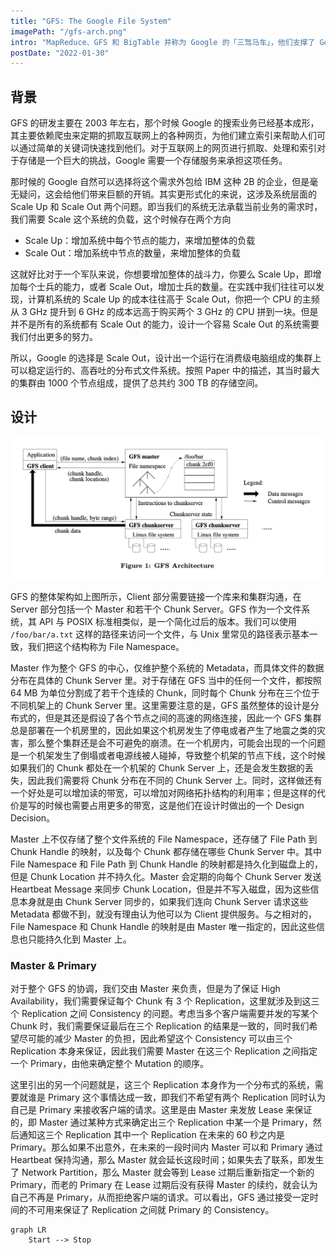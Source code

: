 ```yaml
---
title: "GFS: The Google File System"
imagePath: "/gfs-arch.png"
intro: "MapReduce、GFS 和 BigTable 并称为 Google 的「三驾马车」，他们支撑了 Google 在二十一世纪初的快速发展。其中 GFS 作为第一个大规模部署的分布式文件系统，被 System 领域的顶级会议 SOSP 接收，发表于 2003 年。但是在当时来说，GFS 在理念层面并没有什么很新颖的地方，可以说其中的核心的思想早就被玩烂了；他之所以能被 SOSP 接收，主要在于他是第一个将这些理念实现了出来，并得到了 Google 内部广泛的验证。这些来自工业界的实践可以给学术界以反馈，让人们知道哪些理念是可行的，哪些理念是错误的。"
postDate: "2022-01-30"
---
```


## 背景

GFS 的研发主要在 2003 年左右，那个时候 Google 的搜索业务已经基本成形，其主要依赖爬虫来定期的抓取互联网上的各种网页，为他们建立索引来帮助人们可以通过简单的关键词快速找到他们。对于互联网上的网页进行抓取、处理和索引对于存储是一个巨大的挑战，Google 需要一个存储服务来承担这项任务。

那时候的 Google 自然可以选择将这个需求外包给 IBM 这种 2B 的企业，但是毫无疑问，这会给他们带来巨额的开销。其实更形式化的来说，这涉及系统层面的 Scale Up 和 Scale Out 两个问题。即当我们的系统无法承载当前业务的需求时，我们需要 Scale 这个系统的负载，这个时候存在两个方向

- Scale Up：增加系统中每个节点的能力，来增加整体的负载
- Scale Out：增加系统中节点的数量，来增加整体的负载

这就好比对于一个军队来说，你想要增加整体的战斗力，你要么 Scale Up，即增加每个士兵的能力，或者 Scale Out，增加士兵的数量。在实践中我们往往可以发现，计算机系统的 Scale Up 的成本往往高于 Scale Out，你把一个 CPU 的主频从 3 GHz 提升到 6 GHz 的成本远高于购买两个 3 GHz 的 CPU 拼到一块。但是并不是所有的系统都有 Scale Out 的能力，设计一个容易 Scale Out 的系统需要我们付出更多的努力。

所以，Google 的选择是 Scale Out，设计出一个运行在消费级电脑组成的集群上可以稳定运行的、高吞吐的分布式文件系统。按照 Paper 中的描述，其当时最大的集群由 1000 个节点组成，提供了总共约 300 TB 的存储空间。

## 设计

![](../public/gfs-arch.png)

GFS 的整体架构如上图所示，Client 部分需要链接一个库来和集群沟通，在 Server 部分包括一个 Master 和若干个 Chunk Server。GFS 作为一个文件系统，其 API 与 POSIX 标准相类似，是一个简化过后的版本。我们可以使用 `/foo/bar/a.txt` 这样的路径来访问一个文件，与 Unix 里常见的路径表示基本一致，我们把这个结构称为 File Namespace。

Master 作为整个 GFS 的中心，仅维护整个系统的 Metadata，而具体文件的数据分布在具体的 Chunk Server 里。对于存储在 GFS 当中的任何一个文件，都按照 64 MB 为单位分割成了若干个连续的 Chunk，同时每个 Chunk 分布在三个位于不同机架上的 Chunk Server 里。这里需要注意的是，GFS 虽然整体的设计是分布式的，但是其还是假设了各个节点之间的高速的网络连接，因此一个 GFS 集群总是部署在一个机房里的，因此如果这个机房发生了停电或者产生了地震之类的灾害，那么整个集群还是会不可避免的崩溃。在一个机房内，可能会出现的一个问题是一个机架发生了倒塌或者电源线被人碰掉，导致整个机架的节点下线，这个时候如果我们的 Chunk 都处在一个机架的 Chunk Server 上，还是会发生数据的丢失，因此我们需要将 Chunk 分布在不同的 Chunk Server 上。同时，这样做还有一个好处是可以增加读的带宽，可以增加对网络拓扑结构的利用率；但是这样的代价是写的时候也需要占用更多的带宽，这是他们在设计时做出的一个 Design Decision。

Master 上不仅存储了整个文件系统的 File Namespace，还存储了 File Path 到 Chunk Handle 的映射，以及每个 Chunk 都存储在哪些 Chunk Server 中。其中 File Namespace 和 File Path 到 Chunk Handle 的映射都是持久化到磁盘上的，但是 Chunk Location 并不持久化。Master 会定期的向每个 Chunk Server 发送 Heartbeat Message 来同步 Chunk Location，但是并不写入磁盘，因为这些信息本身就是由 Chunk Server 同步的，如果我们连向 Chunk Server 请求这些 Metadata 都做不到，就没有理由认为他可以为 Client 提供服务。与之相对的，File Namespace 和 Chunk Handle 的映射是由 Master 唯一指定的，因此这些信息也只能持久化到 Master 上。

### Master & Primary

对于整个 GFS 的协调，我们交由 Master 来负责，但是为了保证 High Availability，我们需要保证每个 Chunk 有 3 个 Replication，这里就涉及到这三个 Replication 之间 Consistency 的问题。考虑当多个客户端需要并发的写某个 Chunk 时，我们需要保证最后在三个 Replication 的结果是一致的，同时我们希望尽可能的减少 Master 的负担，因此希望这个 Consistency 可以由三个 Replication 本身来保证，因此我们需要 Master 在这三个 Replication 之间指定一个 Primary，由他来确定整个 Mutation 的顺序。

这里引出的另一个问题就是，这三个 Replication 本身作为一个分布式的系统，需要就谁是 Primary 这个事情达成一致，即我们不希望有两个 Replication 同时认为自己是 Primary 来接收客户端的请求。这里是由 Master 来发放 Lease 来保证的，即 Master 通过某种方式来确定出三个 Replication 中某一个是 Primary，然后通知这三个 Replication 其中一个 Replication 在未来的 60 秒之内是 Primary。那么如果不出意外，在未来的一段时间内 Master 可以和 Primary 通过 Heartbeat 保持沟通，那么 Master 就会延长这段时间；如果失去了联系，即发生了 Network Partition，那么 Master 就会等到 Lease 过期后重新指定一个新的 Primary，而老的 Primary 在 Lease 过期后没有获得 Master 的续约，就会认为自己不再是 Primary，从而拒绝客户端的请求。可以看出，GFS 通过接受一定时间的不可用来保证了 Replication 之间就 Primary 的 Consistency。

```mermaid
graph LR
    Start --> Stop
```

